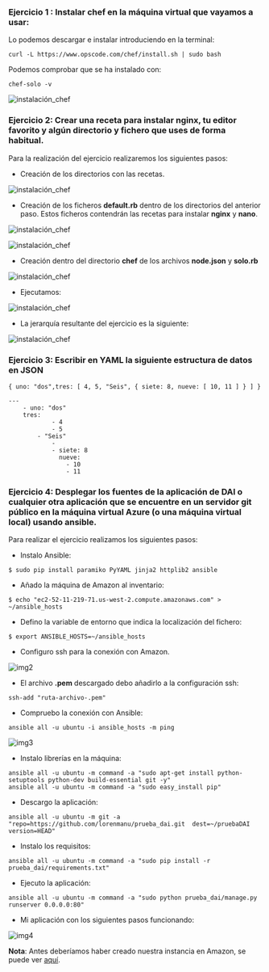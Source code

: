 ### Ejercicio 1 : Instalar chef en la máquina virtual que vayamos a usar:

Lo podemos descargar e instalar introduciendo en la terminal:
```
curl -L https://www.opscode.com/chef/install.sh | sudo bash
```
Podemos comprobar que se ha instalado con:
```
chef-solo -v
```

![instalación_chef](img1)

### Ejercicio 2: Crear una receta para instalar nginx, tu editor favorito y algún directorio y fichero que uses de forma habitual.

Para la realización del ejercicio realizaremos los siguientes pasos:

- Creación de los directorios con las recetas.

![instalación_chef](img2_1)

- Creación de los ficheros **default.rb** dentro de los directorios del anterior paso. Estos ficheros contendrán las recetas para instalar **nginx** y **nano**.

![instalación_chef](img2_2)

![instalación_chef](img2_3)

- Creación dentro del directorio **chef** de los archivos **node.json** y **solo.rb**

![instalación_chef](img2_4)

- Ejecutamos:

![instalación_chef](img2_5)

-  La jerarquía resultante del ejercicio es la siguiente:

![instalación_chef](img2_5)

### Ejercicio 3: Escribir en YAML la siguiente estructura de datos en JSON

```
{ uno: "dos",tres: [ 4, 5, "Seis", { siete: 8, nueve: [ 10, 11 ] } ] }

---
    - uno: "dos"
    tres:
            - 4
            - 5
        - "Seis"
            -
            - siete: 8
              nueve:
                - 10
                - 11

```

###	Ejercicio 4: Desplegar los fuentes de la aplicación de DAI o cualquier otra aplicación que se encuentre en un servidor git público en la máquina virtual Azure (o una máquina virtual local) usando ansible.

Para realizar el ejercicio realizamos los siguientes pasos:

- Instalo Ansible:

```
$ sudo pip install paramiko PyYAML jinja2 httplib2 ansible

```
- Añado la máquina de Amazon al inventario:
```
$ echo "ec2-52-11-219-71.us-west-2.compute.amazonaws.com" > ~/ansible_hosts
```
- Defino la variable de entorno que indica la localización del fichero:
```
$ export ANSIBLE_HOSTS=~/ansible_hosts
```

- Configuro ssh para la conexión con Amazon.

![img2](img2)

- El archivo **.pem** descargado debo añadirlo a la configuración ssh:

```
ssh-add "ruta-archivo-.pem"

```

- Compruebo la conexión con Ansible:
```
ansible all -u ubuntu -i ansible_hosts -m ping
```

![img3](img3)

- Instalo librerías en la máquina:
```
ansible all -u ubuntu -m command -a "sudo apt-get install python-setuptools python-dev build-essential git -y"
ansible all -u ubuntu -m command -a "sudo easy_install pip"
```

- Descargo la aplicación:
```
ansible all -u ubuntu -m git -a "repo=https://github.com/lorenmanu/prueba_dai.git  dest=~/pruebaDAI version=HEAD"
```

- Instalo los requisitos:

```
ansible all -u ubuntu -m command -a "sudo pip install -r prueba_dai/requirements.txt"

```

- Ejecuto la aplicación:


```
ansible all -u ubuntu -m command -a "sudo python prueba_dai/manage.py runserver 0.0.0.0:80"
```

- Mi aplicación con los siguientes pasos funcionando:

![img4](img4)


**Nota**: Antes deberíamos haber creado nuestra instancia en Amazon, se puede ver [aquí](https://github.com/lorenmanu/submodulo-lorenzo/blob/master/documentacion/ec2.md).
